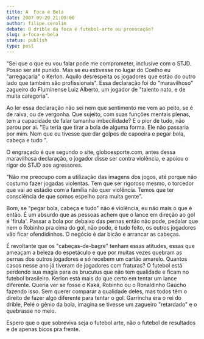 ```yaml
---
title: A  Foca é Bela
date: 2007-09-20 21:00:00
author: filipe.cerolim
debate: O drible da foca é futebol-arte ou provocação?
slug: a-foca-e-bela
status: publish 
type: post
---
```


"Sei que o que eu vou falar pode me comprometer, inclusive com o STJD. Posso ser até punido. Mas se eu estivesse no lugar do Coelho eu "arregaçaria" o Kerlon. Aquilo desrespeita os jogadores que estão do outro lado que também são profissionais". Essa declaração foi do "maravilhoso" zagueiro do Fluminense Luiz Alberto, um jogador de "talento nato, e de muita categoria".  

 Ao ler essa declaração não sei nem que sentimento me vem ao peito, se é de raiva, ou de vergonha. Que sujeito, com suas funções mentais plenas, tem a capacidade de falar tamanha imbecilidade? E o pior de tudo, não parou por ai. "Eu teria que tirar a bola de alguma forma. Ele não passaria por mim. Nem que eu tivesse que dar golpes de capoeira e pegar bola, cabeça e tudo ".  

O engraçado é que segundo o site, globoesporte.com, antes dessa maravilhosa declaração, o jogador disse ser contra violência, e apoiou o rigor do STJD aos agressores.  

"Não me preocupo com a utilização das imagens dos jogos, até porque não costumo fazer jogadas violentas. Tem que ser rigoroso mesmo, o torcedor que vai ao estádio com a família não quer violência. Temos que ter consciência de que somos espelho para muita gente".  

 Bom, se "pegar bola, cabeça e tudo" não é violência, eu não mais o que é então. É um absurdo que as pessoas achem que o lance em direção ao gol é 'firula'. Passar a bola por debaixo das pernas então não pode, pedalar que nem o Robinho pra cima do gol, não pode, é tudo feito, os outros jogadores vão ficar ofendidinhos. O negócio é dar bicão e arrancar as cabeças.  

 É revoltante que os "cabeças-de-bagre" tenham essas atitudes, essas que ameaçam a beleza do espetáculo e que por muitas vezes quebram as pernas dos outros jogadores e só recebem um cartão amarelo. Quantos casos nesse ano já tiveram de jogadores com fraturas? O futebol está perdendo sua magia para os brucutus que não tem qualidade e ficam no futebol brasileiro. Kerlon está mais do que certo em tentar um lance diferente. Queria ver se fosse o Kaká, Robinho ou o Ronaldinho Gaúcho fazendo isso. Sem querer comparar a qualidade deles, mas todos têm o direito de fazer algo diferente para tentar o gol. Garrincha era o rei do drible, Pelé o gênio da bola, imagina se tivesse um zagueiro "retardado" e o quebrasse no meio.   

 Espero que o que sobreviva seja o futebol arte, não o futebol de resultados e de apenas bicos pra frente.
